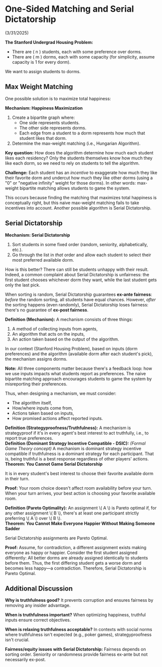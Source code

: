 # One-Sided Matching and Serial Dictatorship
(3/31/2025)

**The Stanford Undergrad Housing Problem:**

- There are \( n \) students, each with some preference over dorms.
- There are \( m \) dorms, each with some capacity (for simplicity, assume capacity is 1 for every dorm).

We want to assign students to dorms.

## Max Weight Matching

One possible solution is to maximize total happiness:

<div class="definition" markdown="1">
<strong>Mechanism: Happiness Maximization</strong>

1. Create a bipartite graph where:
    - One side represents students.
    - The other side represents dorms.
    - Each edge from a student to a dorm represents how much that student likes that dorm.
2. Determine the max-weight matching (i.e., Hungarian Algorithm).
</div>

**Key question:** How does the algorithm determine how much each student likes each residency? Only the students themselves know how much they like each dorm, so we need to rely on students to tell the algorithm.

**Challenge:** Each student has an *incentive* to exaggerate how much they like their favorite dorm and undercut how much they like other dorms (using a "0" or "negative infinity" weight for those dorms). In other words: max-weight bipartite matching allows students to game the system.

This occurs because finding the matching that maximizes total happiness is conceptually right, but this naive max-weight matching fails to take incentives into account. Another possible algorithm is Serial Dictatorship.

## Serial Dictatorship

<div class="definition" markdown="1">
<strong>Mechanism: Serial Dictatorship</strong>

1. Sort students in some fixed order (random, seniority, alphabetically, etc.).
2. Go through the list in *that* order and allow each student to select their most preferred available dorm.
</div>

How is this better? There can still be students unhappy with their result. Indeed, a common complaint about Serial Dictatorship is unfairness: the first student chooses whichever dorm they want, while the last student gets only the last pick.

When sorting is random, Serial Dictatorship guarantees **ex-ante fairness**: *before* the random sorting, all students have equal chances. However, *after* the sorting happens (even randomly), Serial Dictatorship loses fairness: there's no guarantee of **ex-post fairness**.

<div class="definition" markdown="1">
<strong>Definition (Mechanism):</strong> A mechanism consists of three things:

1. A method of collecting inputs from agents,
2. An algorithm that acts on the inputs,
3. An action taken based on the output of the algorithm.
</div>

In our context (Stanford Housing Problem), based on inputs (dorm preferences) and the algorithm (available dorm after each student's pick), the mechanism assigns dorms.

**Note:** All three components matter because there's a feedback loop: how we use inputs impacts what students report as preferences. The naive bipartite matching approach encourages students to game the system by misreporting their preferences.

Thus, when designing a mechanism, we must consider:
- The algorithm itself,
- How/where inputs come from,
- Actions taken based on inputs,
- How promised actions affect reported inputs.

<div class="definition" markdown="1">
<strong>Definition (Strategyproofness/Truthfulness):</strong> A mechanism is strategyproof if it's in every agent's best interest to act truthfully, i.e., to report true preferences.
</div>

<div class="definition" markdown="1">
<strong>Definition (Dominant Strategy Incentive Compatible - DSIC):</strong> <em>(Formal Game Theory concept)</em> A mechanism is dominant strategy incentive compatible if truthfulness is a dominant strategy for each participant. That is, being truthful is a best response regardless of other players' actions.
</div>

<div class="theorem" markdown="1">
<strong>Theorem: You Cannot Game Serial Dictatorship</strong>

It is in every student's best interest to choose their favorite available dorm in their turn.
</div>

**Proof:**
Your room choice doesn't affect room availability before your turn. When your turn arrives, your best action is choosing your favorite available room.

<div class="definition" markdown="1">
<strong>Definition (Pareto Optimality):</strong> An assignment \( A \) is Pareto optimal if, for any other assignment \( B \), there's at least one participant strictly preferring \( A \) over \( B \).
</div>

<div class="theorem" markdown="1">
<strong>Theorem: You Cannot Make Everyone Happier Without Making Someone Sadder</strong>

Serial Dictatorship assignments are Pareto Optimal.
</div>

**Proof:**
Assume, for contradiction, a different assignment exists making everyone as happy or happier. Consider the first student assigned differently: All better dorms are already assigned identically to students before them. Thus, the first differing student gets a worse dorm and becomes less happy—a contradiction. Therefore, Serial Dictatorship is Pareto Optimal.

## Additional Discussion

**Why is truthfulness good?**
It prevents corruption and ensures fairness by removing any insider advantage.

**When is truthfulness important?**
When optimizing happiness, truthful inputs ensure correct objectives.

**When is relaxing truthfulness acceptable?** 
In contexts with social norms where truthfulness isn't expected (e.g., poker games), strategyproofness isn't crucial.

**Fairness/equity issues with Serial Dictatorship:**
Fairness depends on sorting order. Seniority or randomness provide fairness ex-ante but not necessarily ex-post.